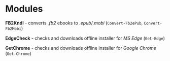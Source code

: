 # Modules
**FB2Kndl** - converts *.fb2* ebooks to *.epub*/*.mobi* (`Convert-Fb2ePub`, `Convert-Fb2Mobi`)

**EdgeCheck** - checks and downloads offline installer for *MS Edge* (`Get-Edge`)

**GetChrome** - checks and downloads offline installer for *Google Chrome* (`Get-Chrome`)
